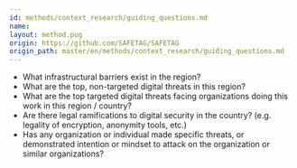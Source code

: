 ```yaml
---
id: methods/context_research/guiding_questions.md
name: 
layout: method.pug
origin: https://github.com/SAFETAG/SAFETAG
origin_path: master/en/methods/context_research/guiding_questions.md
---
```


* What infrastructural barriers exist in the region?
* What are the top, non-targeted digital threats in this region?
* What are the top targeted digital threats facing organizations doing this work in this region / country?
* Are there legal ramifications to digital security in the country? (e.g. legality of encryption, anonymity tools, etc.)
* Has any organization or individual made specific threats, or demonstrated intention or mindset to attack on the organization or similar organizations?

